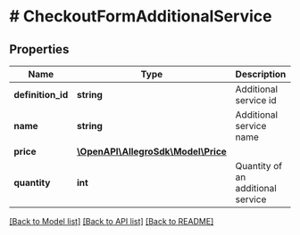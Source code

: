# # CheckoutFormAdditionalService

## Properties

Name | Type | Description | Notes
------------ | ------------- | ------------- | -------------
**definition_id** | **string** | Additional service id | [optional]
**name** | **string** | Additional service name | [optional]
**price** | [**\OpenAPI\AllegroSdk\Model\Price**](Price.md) |  | [optional]
**quantity** | **int** | Quantity of an additional service | [optional]

[[Back to Model list]](../../README.md#models) [[Back to API list]](../../README.md#endpoints) [[Back to README]](../../README.md)
